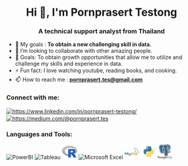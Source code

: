 <h1 align="center">Hi 👋, I'm Pornprasert Testong</h1>
<h3 align="center">A technical support analyst from Thailand</h3>

- 🌱 My goals : **To obtain a new challenging skill in data.**
- 👯 I’m looking to collaborate with other amazing people.
- 🥅 Goals: To obtain growth opportunities that allow me to utilize and challenge my skills and experience in data.
- ⚡ Fun fact: I love watching youtube, reading books, and cooking.
- 📫 How to reach me : **pornprasert.tes@gmail.com**

<h3 align="left">Connect with me:</h3>
<p align="left">
<a href="https://linkedin.com/in/https://www.linkedin.com/in/pornprasert-testong/" target="blank"><img align="center" src="https://raw.githubusercontent.com/rahuldkjain/github-profile-readme-generator/master/src/images/icons/Social/linked-in-alt.svg" alt="https://www.linkedin.com/in/pornprasert-testong/" height="30" width="40" /></a> <a href="https://medium.com/@pornprasert.tes" target="blank"><img align="center" src="https://raw.githubusercontent.com/rahuldkjain/github-profile-readme-generator/master/src/images/icons/Social/medium.svg" alt="https://medium.com/@pornprasert.tes" height="30" width="40" /></a>
</p>

<h3 align="left">Languages and Tools:</h3>
<p align="left"> 
<img src="https://store-images.s-microsoft.com/image/apps.9729.14405452487353876.a6612b1c-3bfc-46da-ad7e-0dd83b65757d.be9b17fe-9781-42f6-9a3e-4914ef774843?w=120" alt="PowerBI" width="40" height="40"/> </a> <img src="https://cdn.worldvectorlogo.com/logos/tableau-software.svg" alt="Tableau" width="40" height="40"/> </a> <img src="https://raw.githubusercontent.com/github/explore/80688e429a7d4ef2fca1e82350fe8e3517d3494d/topics/r/r.png" alt="R" width="40" height="40"/> </a> <img src="https://img.icons8.com/color/452/microsoft-excel-2019--v1.png" alt="Microsoft Excel" width="40" height="40"/> </a> <img src="https://raw.githubusercontent.com/devicons/devicon/master/icons/mysql/mysql-original-wordmark.svg" alt="mysql" width="40" height="40"/> </a> <img src="https://raw.githubusercontent.com/github/explore/80688e429a7d4ef2fca1e82350fe8e3517d3494d/topics/python/python.png" alt="Python" width="40" height="40"/> </a> <img src="https://raw.githubusercontent.com/devicons/devicon/master/icons/postgresql/postgresql-original-wordmark.svg" alt="postgresql" width="40" height="40"/> </a> 

</p>
